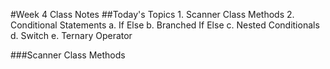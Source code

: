 #Week 4 Class Notes
##Today's Topics
    1. Scanner Class Methods
    2. Conditional Statements
        a. If Else
        b. Branched If Else
        c. Nested Conditionals
        d. Switch
        e. Ternary Operator

###Scanner Class Methods
    